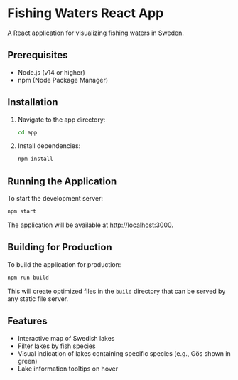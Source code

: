 # Fishing Waters React App

A React application for visualizing fishing waters in Sweden.

## Prerequisites

- Node.js (v14 or higher)
- npm (Node Package Manager)

## Installation

1. Navigate to the app directory:

   ```bash
   cd app
   ```

2. Install dependencies:

   ```bash
   npm install
   ```

## Running the Application

To start the development server:

```bash
npm start
```

The application will be available at <http://localhost:3000>.

## Building for Production

To build the application for production:

```bash
npm run build
```

This will create optimized files in the `build` directory that can be served by any static file server.

## Features

- Interactive map of Swedish lakes
- Filter lakes by fish species
- Visual indication of lakes containing specific species (e.g., Gös shown in green)
- Lake information tooltips on hover
